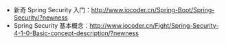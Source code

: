 * 新奇 Spring Security 入门：<http://www.iocoder.cn/Spring-Boot/Spring-Security/?newness>
* Spring Security 基本概念：<http://www.iocoder.cn/Fight/Spring-Security-4-1-0-Basic-concept-description/?newness>
